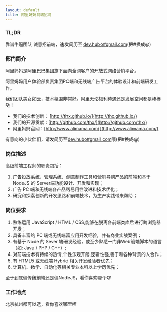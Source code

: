 ```yaml
---
layout: default
title: 阿里妈妈前端招聘
---
```


### TL;DR

靠谱牛逼团队  诚意招前端，速发简历至 [dev.hubo#gmail.com](mailto:xxx@xxx)(把#换成@)

### 部门简介

阿里妈妈是阿里巴巴集团旗下面向全网客户的开放式网络营销平台。

阿里妈妈用户体验部负责集团PC端和无线端广告平台的体验设计和前端研发工作。

我们团队美女如云，技术氛围非常好。阿里无论福利待遇还是发展空间都是棒棒哒！

* 我们的技术创新： [http://thx.github.io/](http://thx.github.io/)
* 我们的开源贡献：[http://github.com/thx/](http://github.com/thx/)
* 阿里妈妈官网：[http://www.alimama.com/](http://www.alimama.com/)

有意向的小伙伴们，请发简历至[dev.hubo#gmail.com](mailto:xxx@xxx)哦(把#换成@)

### 岗位描述

高级前端工程师的职责包括：

1. 广告投放系统、管理系统、创意制作工具和营销导购产品的前端和基于 NodeJS 的 Server端功能设计、开发和实现；
1. 广告 PC 端和无线端各产品线易用性改进和技术优化；
1. 研究和探索创新的开发思路和前端技术，为生产实践带来帮助；

### 岗位要求

1. 熟练运用 JavaScript / HTML / CSS,能够在脱离各前端类库后进行跨浏览器开发；
1. 具备丰富的 PC 端或无线端富应用开发经验，并有商业实战案例；
1. 有基于 Node 的 Sever 端研发经验，或至少熟悉一门非Web前端脚本的语言（如: Java / PHP / C++）;
1. 对前端技术有持续的热情,个性乐观开朗,逻辑性强,善于和各种背景的人合作；
1. 有 HTML5 或无线端 Hybrid 相关开发经验者优先；
1. 计算机、数学、自动化等相关专业本科以上学历优先；

至于到底偏传统前端还是偏NodeJS，看你喜欢哪个啰

### 工作地点

北京杭州都可以选，看你喜欢哪里啰

<script>
window.loadJs('/js/jquery-1.7.2.min.js', function() {
  var $links = $('a[href="mailto:xxx@xxx"]')
  $.each($links, function(i,v){
    $(v).attr('href' , 'mailto:' + $(v).text().trim().replace('#', '@'))
  })
})

</script>
